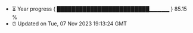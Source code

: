 - ⏳ Year progress { █████████████████████████▁▁▁▁▁ } 85.15 %
- ⏰ Updated on Tue, 07 Nov 2023 19:13:24 GMT

